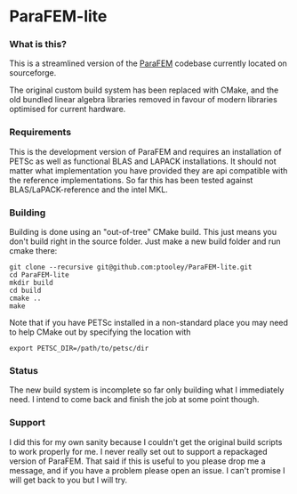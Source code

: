# ParaFEM-lite

### What is this?

This is a streamlined version of the [ParaFEM](http://parafem.org.uk) codebase currently located on
sourceforge.

The original custom build system has been replaced with CMake, and the old bundled linear algebra
libraries removed in favour of modern libraries optimised for current hardware.

### Requirements

This is the development version of ParaFEM and requires an installation of PETSc as well as functional BLAS and LAPACK installations. It should not matter what implementation you have provided they are api compatible with the reference implementations.  So far this has been tested against BLAS/LaPACK-reference and the intel MKL.

### Building

Building is done using an "out-of-tree" CMake build.  This just means you don't build right in the 
source folder.  Just make a new build folder and run cmake there:

```
git clone --recursive git@github.com:ptooley/ParaFEM-lite.git
cd ParaFEM-lite
mkdir build
cd build
cmake ..
make
```
Note that if you have PETSc installed in a non-standard place you may need to help CMake out by specifying the location with

```
export PETSC_DIR=/path/to/petsc/dir
```

### Status

The new build system is incomplete so far only building what I immediately need.  I intend to
come back and finish the job at some point though.

### Support

I did this for my own sanity because I couldn't get the original build scripts to work properly for
me. I never really set out to support a repackaged version of ParaFEM. That said if this is useful
to you please drop me a message, and if you have a problem please open an issue.  I can't promise I
will get back to you but I will try.
